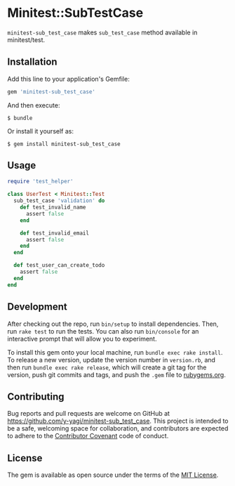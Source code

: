 # Minitest::SubTestCase

`minitest-sub_test_case` makes `sub_test_case` method available in minitest/test.

## Installation

Add this line to your application's Gemfile:

```ruby
gem 'minitest-sub_test_case'
```

And then execute:

    $ bundle

Or install it yourself as:

    $ gem install minitest-sub_test_case

## Usage

```ruby
require 'test_helper'

class UserTest < Minitest::Test
  sub_test_case 'validation' do
    def test_invalid_name
      assert false
    end

    def test_invalid_email
      assert false
    end
  end

  def test_user_can_create_todo
    assert false
  end
end
```


## Development

After checking out the repo, run `bin/setup` to install dependencies. Then, run `rake test` to run the tests. You can also run `bin/console` for an interactive prompt that will allow you to experiment.

To install this gem onto your local machine, run `bundle exec rake install`. To release a new version, update the version number in `version.rb`, and then run `bundle exec rake release`, which will create a git tag for the version, push git commits and tags, and push the `.gem` file to [rubygems.org](https://rubygems.org).

## Contributing

Bug reports and pull requests are welcome on GitHub at https://github.com/y-yagi/minitest-sub_test_case. This project is intended to be a safe, welcoming space for collaboration, and contributors are expected to adhere to the [Contributor Covenant](http://contributor-covenant.org) code of conduct.


## License

The gem is available as open source under the terms of the [MIT License](http://opensource.org/licenses/MIT).

